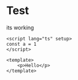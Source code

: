 # Test

its working

```vue
<script lang="ts" setup>
const a = 1
</script>

<template>
    <p>Hello</p>
</template>
```
